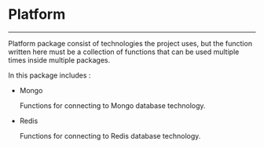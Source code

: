 # Platform
------------

Platform package consist of technologies the project uses, but the function written here must be a collection of functions that can be used multiple times inside multiple packages.

In this package includes :
* Mongo

  Functions for connecting to Mongo database technology.

* Redis

  Functions for connecting to Redis database technology.
